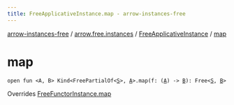 ```yaml
---
title: FreeApplicativeInstance.map - arrow-instances-free
---
```


[arrow-instances-free](../../index.html) / [arrow.free.instances](../index.html) / [FreeApplicativeInstance](index.html) / [map](./map.html)

# map

`open fun <A, B> Kind<FreePartialOf<`[`S`](index.html#S)`>, `[`A`](map.html#A)`>.map(f: (`[`A`](map.html#A)`) -> `[`B`](map.html#B)`): Free<`[`S`](index.html#S)`, `[`B`](map.html#B)`>`

Overrides [FreeFunctorInstance.map](../-free-functor-instance/map.html)

